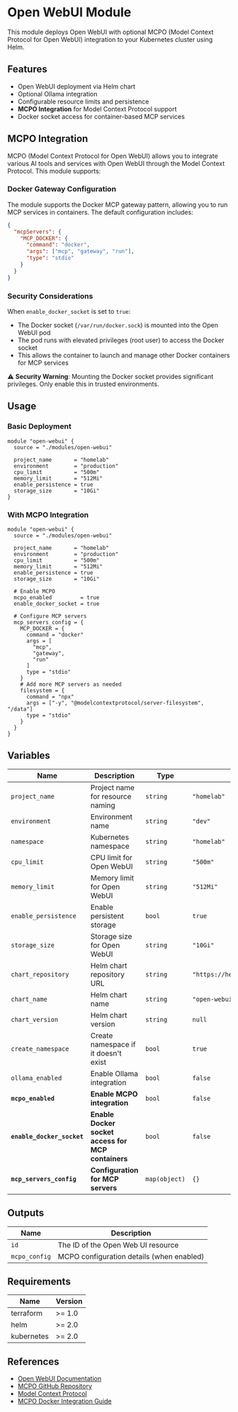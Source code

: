 # Open WebUI Module

This module deploys Open WebUI with optional MCPO (Model Context Protocol for Open WebUI) integration to your Kubernetes cluster using Helm.

## Features

- Open WebUI deployment via Helm chart
- Optional Ollama integration
- Configurable resource limits and persistence
- **MCPO Integration** for Model Context Protocol support
- Docker socket access for container-based MCP services

## MCPO Integration

MCPO (Model Context Protocol for Open WebUI) allows you to integrate various AI tools and services with Open WebUI through the Model Context Protocol. This module supports:

### Docker Gateway Configuration

The module supports the Docker MCP gateway pattern, allowing you to run MCP services in containers. The default configuration includes:

```json
{
  "mcpServers": {
    "MCP_DOCKER": {
      "command": "docker",
      "args": ["mcp", "gateway", "run"],
      "type": "stdio"
    }
  }
}
```

### Security Considerations

When `enable_docker_socket` is set to `true`:

- The Docker socket (`/var/run/docker.sock`) is mounted into the Open WebUI pod
- The pod runs with elevated privileges (root user) to access the Docker socket
- This allows the container to launch and manage other Docker containers for MCP services

⚠️ **Security Warning**: Mounting the Docker socket provides significant privileges. Only enable this in trusted environments.

## Usage

### Basic Deployment

```hcl
module "open-webui" {
  source = "./modules/open-webui"

  project_name       = "homelab"
  environment        = "production"
  cpu_limit          = "500m"
  memory_limit       = "512Mi"
  enable_persistence = true
  storage_size       = "10Gi"
}
```

### With MCPO Integration

```hcl
module "open-webui" {
  source = "./modules/open-webui"

  project_name       = "homelab"
  environment        = "production"
  cpu_limit          = "500m"
  memory_limit       = "512Mi"
  enable_persistence = true
  storage_size       = "10Gi"

  # Enable MCPO
  mcpo_enabled         = true
  enable_docker_socket = true

  # Configure MCP servers
  mcp_servers_config = {
    MCP_DOCKER = {
      command = "docker"
      args = [
        "mcp",
        "gateway",
        "run"
      ]
      type = "stdio"
    }
    # Add more MCP servers as needed
    filesystem = {
      command = "npx"
      args = ["-y", "@modelcontextprotocol/server-filesystem", "/data"]
      type = "stdio"
    }
  }
}
```

## Variables

| Name                       | Description                                        | Type          | Default                         | Required |
| -------------------------- | -------------------------------------------------- | ------------- | ------------------------------- | :------: |
| `project_name`             | Project name for resource naming                   | `string`      | `"homelab"`                     |    no    |
| `environment`              | Environment name                                   | `string`      | `"dev"`                         |    no    |
| `namespace`                | Kubernetes namespace                               | `string`      | `"homelab"`                     |    no    |
| `cpu_limit`                | CPU limit for Open WebUI                           | `string`      | `"500m"`                        |    no    |
| `memory_limit`             | Memory limit for Open WebUI                        | `string`      | `"512Mi"`                       |    no    |
| `enable_persistence`       | Enable persistent storage                          | `bool`        | `true`                          |    no    |
| `storage_size`             | Storage size for Open WebUI                        | `string`      | `"10Gi"`                        |    no    |
| `chart_repository`         | Helm chart repository URL                          | `string`      | `"https://helm.openwebui.com/"` |    no    |
| `chart_name`               | Helm chart name                                    | `string`      | `"open-webui"`                  |    no    |
| `chart_version`            | Helm chart version                                 | `string`      | `null`                          |    no    |
| `create_namespace`         | Create namespace if it doesn't exist               | `bool`        | `true`                          |    no    |
| `ollama_enabled`           | Enable Ollama integration                          | `bool`        | `false`                         |    no    |
| **`mcpo_enabled`**         | **Enable MCPO integration**                        | `bool`        | `false`                         |    no    |
| **`enable_docker_socket`** | **Enable Docker socket access for MCP containers** | `bool`        | `false`                         |    no    |
| **`mcp_servers_config`**   | **Configuration for MCP servers**                  | `map(object)` | `{}`                            |    no    |

## Outputs

| Name          | Description                               |
| ------------- | ----------------------------------------- |
| `id`          | The ID of the Open Web UI resource        |
| `mcpo_config` | MCPO configuration details (when enabled) |

## Requirements

| Name       | Version |
| ---------- | ------- |
| terraform  | >= 1.0  |
| helm       | >= 2.0  |
| kubernetes | >= 2.0  |

## References

- [Open WebUI Documentation](https://docs.openwebui.com/)
- [MCPO GitHub Repository](https://github.com/open-webui/mcpo)
- [Model Context Protocol](https://modelcontextprotocol.io/)
- [MCPO Docker Integration Guide](https://github.com/open-webui/mcpo/discussions/86)
